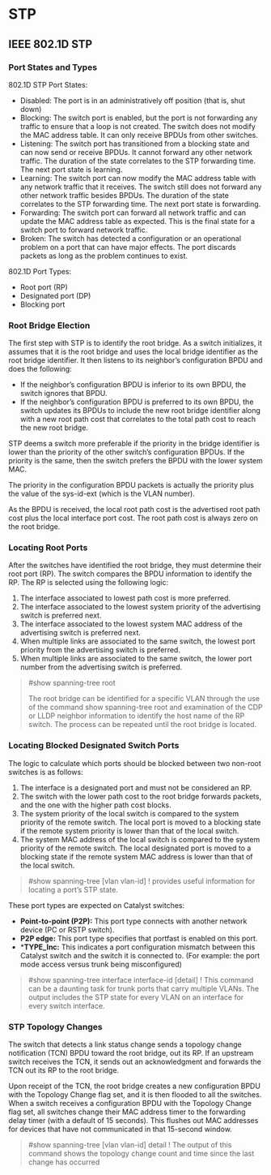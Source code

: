 # STP
## IEEE 802.1D STP
### Port States and Types
802.1D STP Port States:
- Disabled: The port is in an administratively off position (that is, shut down)
- Blocking: The switch port is enabled, but the port is not forwarding any traffic to ensure that a loop is not created. The switch does not modify the MAC address table. It can only receive BPDUs from other switches.
- Listening: The switch port has transitioned from a blocking state and can now send or receive BPDUs. It cannot forward any other network traffic. The duration of the state correlates to the STP forwarding time. The next port state is learning.
- Learning: The switch port can now modify the MAC address table with any network traffic that it receives. The switch still does not forward any other network traffic besides BPDUs. The duration of the state correlates to the STP forwarding time.
The next port state is forwarding.
- Forwarding: The switch port can forward all network traffic and can update the MAC address table as expected. This is the final state for a switch port to forward network traffic.
- Broken: The switch has detected a configuration or an operational problem on a port that can have major effects. The port discards packets as long as the problem continues to exist.

802.1D Port Types:
- Root port (RP)
- Designated port (DP)
- Blocking port
### Root Bridge Election
The first step with STP is to identify the root bridge. As a switch initializes, it assumes that it is the root bridge and uses the local bridge identifier as the root bridge identifier. It then listens to its neighbor’s configuration BPDU and does the following:
- If the neighbor’s configuration BPDU is inferior to its own BPDU, the switch ignores that BPDU.
- If the neighbor’s configuration BPDU is preferred to its own BPDU, the switch updates its BPDUs to include the new root bridge identifier along with a new root path cost that correlates to the total path cost to reach the new root bridge.

STP deems a switch more preferable if the priority in the bridge identifier is lower than the priority of the other switch’s configuration BPDUs. If the priority is the same, then the switch prefers the BPDU with the lower system MAC.

The priority in the configuration BPDU packets is actually the priority plus the value of the sys-id-ext (which is the VLAN number).

As the BPDU is received, the local root path cost is the advertised root path cost plus the local interface port cost. The root path cost is always zero on the root bridge.

### Locating Root Ports
After the switches have identified the root bridge, they must determine their root port (RP).
The switch compares the BPDU information to identify the RP. The RP is selected using the following logic:
1. The interface associated to lowest path cost is more preferred.
2. The interface associated to the lowest system priority of the advertising switch is
preferred next.
3. The interface associated to the lowest system MAC address of the advertising switch is preferred next.
4. When multiple links are associated to the same switch, the lowest port priority from the advertising switch is preferred.
5. When multiple links are associated to the same switch, the lower port number from the advertising switch is preferred.

>#show spanning-tree root
>
>The root bridge can be identified for a specific VLAN through the use of the command show spanning-tree root and examination of the CDP or LLDP neighbor information to identify the host name of the RP switch. The process can be repeated until the root bridge is located.

### Locating Blocked Designated Switch Ports
The logic to calculate which ports should be blocked between two non-root switches is as follows:
1. The interface is a designated port and must not be considered an RP.
2. The switch with the lower path cost to the root bridge forwards packets, and the one
with the higher path cost blocks.
3. The system priority of the local switch is compared to the system priority of the remote switch. The local port is moved to a blocking state if the remote system priority is lower than that of the local switch.
4. The system MAC address of the local switch is compared to the system priority of the remote switch. The local designated port is moved to a blocking state if the remote system MAC address is lower than that of the local switch.

>#show spanning-tree [vlan vlan-id] ! provides useful information for locating a port’s STP state.

These port types are expected on Catalyst switches:
- **Point-to-point (P2P):** This port type connects with another network device (PC or RSTP switch).
- **P2P edge:** This port type specifies that portfast is enabled on this port.
- ***TYPE_Inc:** This indicates a port configuration mismatch between this Catalyst switch and the switch it is connected to. (For example: the port mode access versus trunk being misconfigured)

>#show spanning-tree interface interface-id [detail] ! This command can be a daunting task for trunk ports that carry multiple VLANs. The output includes the STP state for every VLAN on an interface for every switch interface.

### STP Topology Changes
The switch that detects a link status change sends a topology change notification (TCN) BPDU toward the root bridge, out its RP. If an upstream switch receives the TCN, it sends out an acknowledgment and forwards the TCN out its RP to the root bridge.

Upon receipt of the TCN, the root bridge creates a new configuration BPDU with the Topology Change flag set, and it is then flooded to all the switches. When a switch receives a configuration BPDU with the Topology Change flag set, all switches change their MAC address timer to the forwarding delay timer (with a default of 15 seconds). This flushes out MAC addresses for devices that have not communicated in that 15-second window.

>#show spanning-tree [vlan vlan-id] detail ! The output of this command shows the topology change count and time since the last change has occurred
